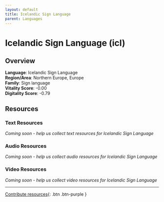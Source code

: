 ```yaml
---
layout: default
title: Icelandic Sign Language
parent: Languages
---
```


# Icelandic Sign Language (icl)

## Overview

**Language**: Icelandic Sign Language  
**Region/Area**: Northern Europe, Europe  
**Family**: Sign language  
**Vitality Score**: -0.00  
**Digitality Score**: -0.79  

## Resources

### Text Resources
*Coming soon - help us collect text resources for Icelandic Sign Language*

### Audio Resources
*Coming soon - help us collect audio resources for Icelandic Sign Language*

### Video Resources
*Coming soon - help us collect video resources for Icelandic Sign Language*

---

[Contribute resources](https://fairtrain.github.io/){: .btn .btn-purple }
